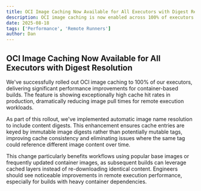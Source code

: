 ```yaml
---
title: OCI Image Caching Now Available for All Executors with Digest Resolution
description: OCI image caching is now enabled across 100% of executors with enhanced digest resolution for improved cache hit rates and reliability
date: 2025-08-18
tags: ['Performance', 'Remote Runners']
author: Dan
---
```


## OCI Image Caching Now Available for All Executors with Digest Resolution

We've successfully rolled out OCI image caching to 100% of our executors, delivering significant performance improvements for container-based builds. The feature is showing exceptionally high cache hit rates in production, dramatically reducing image pull times for remote execution workloads.

As part of this rollout, we've implemented automatic image name resolution to include content digests. This enhancement ensures cache entries are keyed by immutable image digests rather than potentially mutable tags, improving cache consistency and eliminating issues where the same tag could reference different image content over time.

This change particularly benefits workflows using popular base images or frequently updated container images, as subsequent builds can leverage cached layers instead of re-downloading identical content. Engineers should see noticeable improvements in remote execution performance, especially for builds with heavy container dependencies.